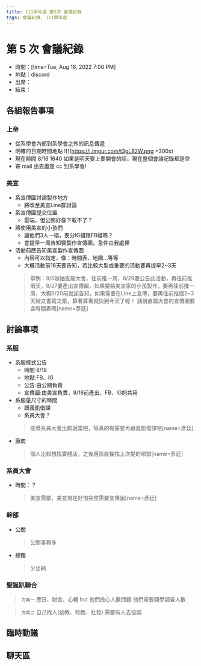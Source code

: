 ```yaml
---
title: 111學年度 第5次 會議紀錄
tags: 會議紀錄, 111學年度
---
```


# 第 5 次 會議紀錄
- 時間：[time=Tue, Aug 16, 2022 7:00 PM]
- 地點：discord
- 出席：
- 結束：

## 各組報告事項

### 上帝

- 從系學會內部到系學會之外的訊息傳遞
- 明確的日期時間地點
![](https://i.imgur.com/t3gL82W.png =300x)
- 現在時間 8/16 1640 如果是明天要上要開會的話，現在整個會議記錄都是空
- 寄 mail 出去盡量 cc 到系學會!

### 美宣

- 系宣傳圖討論製作地方
  - 將改至美宣Line群討論
- 系宣傳圖提交位置
  - 雲端，但公關好像下載不了？
- 將使用美宣的小孩們
  - 讓他們3人一組，要分IG組跟FB組嗎？
  - 會提早一周告知要製作宣傳圖，急件由我處裡
- 活動前應告知美宣製作宣傳圖
  - 內容可以指定，像：時間表、地圖...等等
  - 大概活動前16天要告知，若比較大型或重要的活動要再提早2~3天
  > 舉例：9/5辦抽直屬大會，往前推一周，8/29要公告此活動，再往前推兩天，8/27要產出宣傳圖，如果要給美宣家的小孩製作，要再往前推一周，大概8/20前就該告知，如果需要在Line上宣傳，要再往前推個2~3天給文書寫文案，算著算著就快到今天了呢！
  > 話說直屬大會的宣傳圖要含時間表嗎[name=彥廷]

## 討論事項

### 系服

- 系服樣式公告
  - 時間:8/18
  - 地點:FB、IG
  - 公告:由公關負責
  - 宣傳圖:由美宣負責，8/18前產出，FB、IG的共用
- 系服量尺寸的時間
  - 跟義凱借課
  - 系員大會？
  > 感覺系員大會比較適當吧，等真的有需要再跟義凱借課吧[name=彥廷]
- 廠商
  > 個人比較想找實體店，之後應該直接找上次提的順盟[name=彥廷]

### 系員大會

- 時間：？
  > 美宣需要，美宣現在好怕突然需要宣傳圖[name=彥廷]

### 幹部
- 公關
  > 公關事務多
- 總務
  > 少出納

### 聖誕趴聯合
> `方案一` 應日、財金、心輔
> but 他們擔心人數問題
> 他們需要開學調查人數

> `方案二` 自己找人(幼教、特教、社發)
> 需要有人去協調

## 臨時動議

## 聊天區